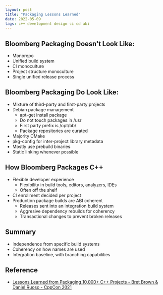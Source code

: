 ```yaml
---
layout: post
title: "Packaging Lessons Learned"
date: 2022-05-09
tags: c++ development design ci cd abi
---
```


## Bloomberg Packaging Doesn't Look Like:
* Monorepo
* Unified build system
* CI monoculture
* Project structure monoculture
* Single unified release process

## Bloomberg Packaging Do Look Like:
* Mixture of third-party and first-party projects
* Debian package management 
  * apt-get install package
  * Do not touch packages in /usr
  * First party prefix is /opt/bb/
  * Package repositories are curated
* Majority CMake
* pkg-config for inter-project library metadata
* Mostly use prebuild binaries
* Static linking whenever possible

## How Bloomberg Packages C++
* Flexible developer experience
  * Flexibility in build tools, editors, analyzers, IDEs
  * Often off the shelf
* CI enrollment decided per project
* Production package builds are ABI coherent
  * Releases sent into an integration build system
  * Aggresive dependency rebuilds for coherency
  * Transactional changes to prevent broken releases

## Summary
* Independence from specific build systems
* Coherency on how names are used
* Integration baseline, with branching capabilities

## Reference
* [Lessons Learned from Packaging 10,000+ C++ Projects - Bret Brown & Daniel Ruoso - CppCon 2021](https://www.youtube.com/watch?v=R1E1tmeqxBY)
